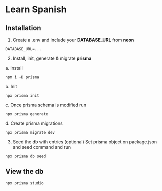 # Learn Spanish

## Installation

1. Create a .env and include your **DATABASE_URL** from **neon**

```
DATABASE_URL=...
```

2. Install, init, generate & migrate **prisma**

a. Install

```
npm i -D prisma
```

b. Init

```
npx prisma init
```

c. Once prisma schema is modified run

```
npx prisma generate
```

d. Create prisma migrations

```
npx prisma migrate dev
```

3. Seed the db with entries (optional)
   Set prisma object on package.json and seed command and run

```
npx prisma db seed
```

## View the db

```
npx prisma studio
```
